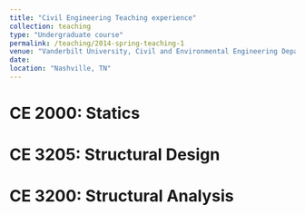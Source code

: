 ```yaml
---
title: "Civil Engineering Teaching experience"
collection: teaching
type: "Undergraduate course"
permalink: /teaching/2014-spring-teaching-1
venue: "Vanderbilt University, Civil and Environmental Engineering Department"
date: 
location: "Nashville, TN"
---
```


CE 2000: Statics
======

CE 3205: Structural Design
======

CE 3200: Structural Analysis
======

